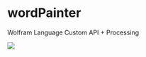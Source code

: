 # wordPainter
Wolfram Language Custom API + Processing

<img src="https://raw.githubusercontent.com/matthewalangreen/wordPainter/master/07192017.gif"/> 
